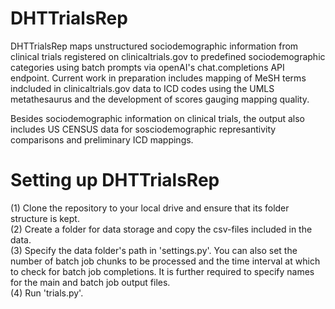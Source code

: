 # DHTTrialsRep

DHTTrialsRep maps unstructured sociodemographic information from clinical trials registered on clinicaltrials.gov to predefined sociodemographic categories using batch prompts via openAI's chat.completions API endpoint. Current work in preparation includes mapping of MeSH terms indcluded in clinicaltrials.gov data to ICD codes using the UMLS metathesaurus and the development of scores gauging mapping quality.  

Besides sociodemographic information on clinical trials, the output also includes US CENSUS data for sosciodemographic represantivity comparisons and preliminary ICD mappings.

# Setting up DHTTrialsRep
(1) Clone the repository to your local drive and ensure that its folder structure is kept.  
(2) Create a folder for data storage and copy the csv-files included in the data.  
(3) Specify the data folder's path in 'settings.py'. You can also set the number of batch job chunks to be processed and the time interval at which to check for batch job completions. It is further required to specify names for the main and batch job output files.  
(4) Run 'trials.py'. 
